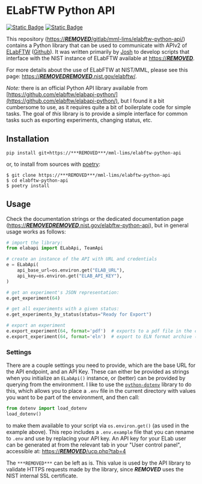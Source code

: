 # ELabFTW Python API

[![Static Badge](https://img.shields.io/badge/Documentation-blue?logo=readthedocs&logoColor=white&labelColor=gray)](https://***REMOVED******REMOVED***.nist.gov/elabftw-python-api) [![Static Badge](https://img.shields.io/badge/repository_link-red?logo=gitlab&logoColor=white&labelColor=grey)](https://***REMOVED***/gitlab/mml-lims/elabftw-python-api/)


This repository 
([https://***REMOVED***/gitlab/mml-lims/elabftw-python-api/](https://***REMOVED***/gitlab/mml-lims/elabftw-python-api/)) 
contains a Python library that can be used to communicate with APIv2
of [ELabFTW](https://elabftw.net) ([Github](https://github.com/elabftw/elabftw#readme)).
It was written primarily by [Josh](https://nist.gov/people/joshua-taillon) to develop 
scripts that interface with the NIST instance of ELabFTW available at
[https://***REMOVED***](https://***REMOVED***).

For more details about the use of ELabFTW at NIST/MML, please see this page:
[https://***REMOVED******REMOVED***.nist.gov/elabftw/](https://***REMOVED******REMOVED***.nist.gov/elabftw/).

*Note:* there is an official Python API library available from 
[https://github.com/elabftw/elabapi-python/](https://github.com/elabftw/elabapi-python/),
but I found it a bit cumbersome to use, as it requires quite a bit of boilerplate code
for simple tasks. The goal of *this* library is to provide a simple interface for common
tasks such as exporting experiments, changing status, etc.

## Installation

```
pip install git+https://***REMOVED***/mml-lims/elabftw-python-api
```

or, to install from sources with [poetry](https://python-poetry.org/):

```
$ git clone https://***REMOVED***/mml-lims/elabftw-python-api
$ cd elabftw-python-api
$ poetry install
```

## Usage

Check the documentation strings or the dedicated documentation page
([https://***REMOVED******REMOVED***.nist.gov/elabftw-python-api](https://***REMOVED******REMOVED***.nist.gov/elabftw-python-api)), 
but in general usage works as follows:

```python
# import the library:
from elabapi import ELabApi, TeamApi

# create an instance of the API with URL and credentials
e = ELabApi(
    api_base_url=os.environ.get("ELAB_URL"),
    api_key=os.environ.get("ELAB_API_KEY"),
)

# get an experiment's JSON representation:
e.get_experiment(64)

# get all experiments with a given status:
e.get_experiments_by_status(status="Ready for Export")

# export an experiment
e.export_experiment(64, format='pdf')  # exports to a pdf file in the current directory
e.export_experiment(64, format='eln')  # export to ELN format archive (see https://github.com/TheELNConsortium/TheELNFileFormat/blob/master/SPECIFICATION.md)
```

### Settings

There are a couple settings you need to provide, which are the base URL for the API
endpoint, and an API Key. These can either be provided as strings when you initialize an
`ELabApi()` instance, or (better) can be provided by querying from the environment. I
like to use the [`python-dotenv`](https://pypi.org/project/python-dotenv/) library to
do this, which allows you to place a `.env` file in the current directory with values
you want to be part of the environment, and then call:

```python
from dotenv import load_dotenv
load_dotenv()
```

to make them available to your script via `os.environ.get()` (as used in the example
above). This repo includes a `.env.example` file that you can rename to `.env` and use
by replacing your API key. An API key for your ELab user can be generated at
from the relevant tab in your "User control panel", accessible at:
[https://***REMOVED***/ucp.php?tab=4](https://***REMOVED***/ucp.php?tab=4)

The `***REMOVED***` can be left as is. This value is used by the API library to
validate HTTPS requests made by the library, since ***REMOVED*** uses the NIST internal
SSL certificate.